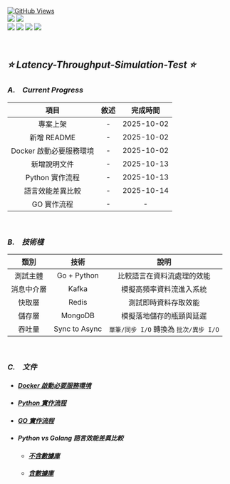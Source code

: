 <a href='https://github.com/Junwu0615/Latency-Throughput-Simulation-Test'><img alt='GitHub Views' src='https://views.whatilearened.today/views/github/Junwu0615/Latency-Throughput-Simulation-Test.svg'> <br> 
[![](https://img.shields.io/badge/Language-GO-blue.svg?style=plastic)](https://go.dev/) 
[![](https://img.shields.io/badge/Language-Python_3.12.0-blue.svg?style=plastic)](https://www.python.org/) <br>
[![](https://img.shields.io/badge/Tools-MongoDB-yellow.svg?style=plastic)](https://www.mongodb.com/)
[![](https://img.shields.io/badge/Tools-Redis-yellow.svg?style=plastic)](https://redis.io/)
[![](https://img.shields.io/badge/Tools-Apache_Kafka-yellow.svg?style=plastic)](https://kafka.apache.org/)
[![](https://img.shields.io/badge/Tools-Docker-yellow.svg?style=plastic)](https://www.docker.com/) 

<br>

## *⭐ Latency-Throughput-Simulation-Test ⭐*

### *A.　Current Progress*
|項目|敘述|完成時間|
|:--:|:--:|:--:|
| 專案上架 | - | 2025-10-02 |
| 新增 README | - | 2025-10-02 |
| Docker 啟動必要服務環境 | - | 2025-10-02 |
| 新增說明文件 | - | 2025-10-13 |
| Python 實作流程 | - | 2025-10-13 |
| 語言效能差異比較 | - | 2025-10-14 |
| GO 實作流程 | - | - |

<br>

### *B.　技術棧*
|類別|技術|說明|
|:--:|:--:|:--:|
| 測試主體 | Go + Python | 比較語言在資料流處理的效能 |
| 消息中介層 | Kafka | 模擬高頻率資料流進入系統 |
| 快取層 | Redis | 測試即時資料存取效能 |
| 儲存層 | MongoDB | 模擬落地儲存的瓶頸與延遲 |
| 吞吐量 | Sync to Async | `單筆/同步 I/O` 轉換為 `批次/異步 I/O` |

<br>

### *C.　文件*
- #### *[Docker 啟動必要服務環境](./note/docker.md)*
- #### *[Python 實作流程](./note/python.md)*
- #### *[GO 實作流程](./note/go.md)*
- #### *Python vs Golang 語言效能差異比較*
  - #### *[不含數據庫](./note/vs.md)*
  - #### *[含數據庫](./note/vs_db.md)*

<br>